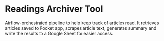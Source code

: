 # Readings Archiver Tool

Airflow-orchestrated pipeline to help keep track of articles read. It retrieves articles saved to Pocket app, scrapes article text, generates summary and write the results to a Google Sheet for easier access.
